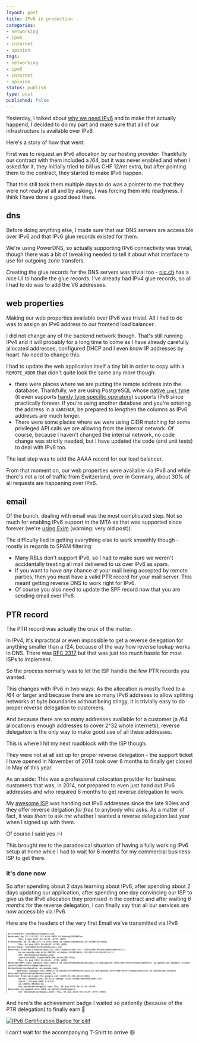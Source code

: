 ```yaml
---
layout: post
title: IPv6 in production
categories:
- networking
- ipv6
- internet
- opinion
tags:
- networking
- ipv6
- internet
- opinion
status: publish
type: post
published: false
---
```


Yesterday, I talked about [why we need IPv6](/2015/08/why-ipv6/) and to make that actually happend, I decided to do my part and make sure that all of our infrastructure is available over IPv6.

Here's a story of how that went:

First was to request an IPv6 allocation by our hosting provider: Thankfully our contract with them included a /64, but it was never enabled and when I asked for it, they initially tried to bill us CHF 12/mt extra, but after pointing them to the contract, they started to make IPv6 happen.

That this still took them multiple days to do was a pointer to me that they were not ready at all and by asking, I was forcing them into readyness. I think I have done a good deed there.

## dns

Before doing anything else, I made sure that our DNS servers are accessible over IPv6 and that IPv6 glue records existed for them. 

We're using PowerDNS, so actually supporting IPv6 connectivity was trivial, though there was a bit of tweaking needed to tell it about what interface to use for outgoing zone transfers.

Creating the glue records for the DNS servers was trivial too - [nic.ch](http://nic.ch) has a nice UI to handle the glue records. I've already had IPv4 glue records, so all I had to do was to add the V6 addresses.

## web properties

Making our web properties available over IPv6 was trivial. All I had to do was to assign an IPv6 address to our frontend load balancer.

I did not change any of the backend network though. That's still running IPv4 and it will probably for a long time to come as I have already carefully allocated addresses, configured DHCP and I even know IP addresses by heart. No need to change this.

I had to update the web application itself a tiny bit in order to copy with a `REMOTE_ADDR` that didn't quite look the same any more though:

* there were places where we are putting the remote address into the database. Thankfully, we are using PostgreSQL whose [native `inet` type](http://www.postgresql.org/docs/9.4/static/datatype-net-types.html) (it even supports [handy type specific operators](http://www.postgresql.org/docs/9.4/static/functions-net.html)) supports IPv6 since practically forever. If you're using another database and you're sotoring the address in a `VARCHAR`, be prepared to lengthen the columns as IPv6 addreses are much longer.
* There were some places where we were using CIDR matching for some privileged API calls we are allowing from the internal network. Of course, because I haven't changed the internal network, no code change was strictly needed, but I have updated the code (and unit tests) to deal with IPv6 too.

The last step was to add the AAAA record for our load balancer. 

From that moment on, our web properties were available via IPv6 and while there's not a lot of traffic from Switzerland, over in Germany, about 30% of all requests are happening over IPv6.

## email

Of the bunch, dealing with email was the most complicated step. Not so much for enabling IPv6 support in the MTA as that was supported since forever (we're [using Exim](/2004/06/all-time-favourite-tools/) (warning: very old post)).

The difficulty lied in getting everything else to work smoothly though - mostly in regards to SPAM filtering:

* Many RBLs don't support IPv6, so I had to make sure we weren't accidentally treating all mail delivered to us over IPv6 as spam.
* If you want to have *any* chance at your mail being accepted by remote parties, then you must have a valid PTR record for your mail server. This meant getting reverse DNS to work right for IPv6.
* Of course you also need to update the SPF record now that you are sending email over IPv6.

## PTR record

The PTR record was actually the crux of the matter.

In IPv4, it's inpractical or even impossible to get a reverse delegation for anything smaller than a /24, because of the way how reverse lookup works in DNS. There was [RFC 2317](https://www.ietf.org/rfc/rfc2317.txt) but that was just too much hassle for most ISPs to implement.

So the process normally was to let the ISP handle the few PTR records you wanted.

This changes with IPv6 in two ways: As the allocation is mostly fixed to a /64 or larger and because there are so many IPv6 addreses to allow splitting networks at byte boundaries without being stingy, it is trivially easy to do proper reverse delegation to customers.

And because there are so many addresses available for a customer (a /64 allocation is enough addresses to cover 2^32 whole internets), reverse delegation is the only way to make good use of all these addresses.

This is where I hit my next roadblock with the ISP though.

They were not at all set up for proper reverse delegation - the support ticket I have opened in November of 2014 took over 6 months to finally get closed in May of this year.

As an aside: This was a professional colocation provider for business customers that was, in 2014, not prepared to even just hand out IPv6 addresses and who required 6 months to get reverse delegation to work.

My [awesome ISP](https://fiber7.ch) was handing out IPv6 addresses since the late 90ies and they offer reverse delgation *for free* to anybody who asks. As a matter of fact, it was *them* to ask *me* whether I wanted a reverse delegation last year when I signed up with them. 

Of course I said yes :-)

This brought me to the paradoxical situation of having a fully working IPv6 setup at home while I had to wait for 6 months for my commercial business ISP to get there.

### it's done now

So after spending about 2 days learning about IPv6, after spending about 2 days updating our application, after spending one day convincing our ISP to give us the IPv6 allocation they promised in the contract and after waiting *6 months* for the reverse delegation, I can finally say that all our services are now accessible via IPv6.

Here are the headers of the very first Email we've transmitted via IPv6

![screenshot showing off array support](/assets/images/ipv6_headers.png)

And here's the achievement badge I waited so patiently (because of the PTR delegation) to finally earn 🎉

<a href="https://ipv6.he.net/certification/scoresheet.php?pass_name=pilif" target="_blank"><img src="https://ipv6.he.net/certification/create_badge.php?pass_name=pilif&amp;badge=1" style="border: 0; width: 128px; height: 128px" alt="IPv6 Certification Badge for pilif"></img></a>

I can't wait for the accompanying T-Shirt to arrive 😃
